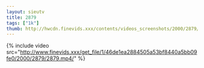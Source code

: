 ```yaml
--- 
layout: sieutv
title: 2879
tags: ["1k"]
thumb: http://hwcdn.finevids.xxx/contents/videos_screenshots/2000/2879/preview.mp4.jpg
---
```

{% include video src="http://www.finevids.xxx/get_file/1/46de1ea2884505a53bf8440a5bb09fe0/2000/2879/2879.mp4/" %} 
